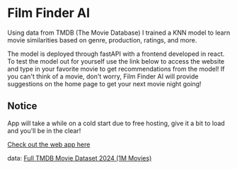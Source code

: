 # **Film Finder AI**

Using data from TMDB (The Movie Database) I trained a KNN model to learn movie similarities based on genre, production, ratings, and more. 

The model is deployed through fastAPI with a frontend developed in react. To test the model out for yourself use the link below to access the website 
and type in your favorite movie to get recommendations from the model! If you can't think of a movie, don't worry, Film Finder AI will provide suggestions
on the home page to get your next movie night going!

## **Notice**
App will take a while on a cold start due to free hosting, give it a bit to load and you'll be in the clear!

[Check out the web app here](https://film-finder-1123.onrender.com/)

data: [Full TMDB Movie Dataset 2024 (1M Movies)](https://www.kaggle.com/datasets/asaniczka/tmdb-movies-dataset-2023-930k-movies)
